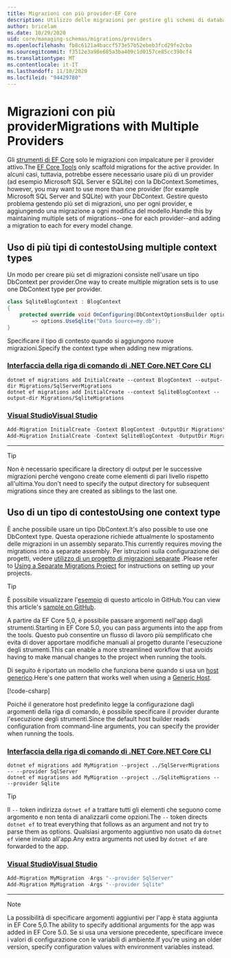 ```yaml
---
title: Migrazioni con più provider-EF Core
description: Utilizzo delle migrazioni per gestire gli schemi di database quando sono destinati a più provider di database con Entity Framework Core
author: bricelam
ms.date: 10/29/2020
uid: core/managing-schemas/migrations/providers
ms.openlocfilehash: fb8c6121a4baccf573e57b52ebeb3fcd29fe2cba
ms.sourcegitcommit: f3512e3a98e685a3ba409c1d0157ce85cc390cf4
ms.translationtype: MT
ms.contentlocale: it-IT
ms.lasthandoff: 11/10/2020
ms.locfileid: "94429780"
---
```

# <a name="migrations-with-multiple-providers"></a><span data-ttu-id="c612f-103">Migrazioni con più provider</span><span class="sxs-lookup"><span data-stu-id="c612f-103">Migrations with Multiple Providers</span></span>

<span data-ttu-id="c612f-104">Gli [strumenti di EF Core](xref:core/cli/index) solo le migrazioni con impalcature per il provider attivo.</span><span class="sxs-lookup"><span data-stu-id="c612f-104">The [EF Core Tools](xref:core/cli/index) only scaffold migrations for the active provider.</span></span> <span data-ttu-id="c612f-105">In alcuni casi, tuttavia, potrebbe essere necessario usare più di un provider (ad esempio Microsoft SQL Server e SQLite) con la DbContext.</span><span class="sxs-lookup"><span data-stu-id="c612f-105">Sometimes, however, you may want to use more than one provider (for example Microsoft SQL Server and SQLite) with your DbContext.</span></span> <span data-ttu-id="c612f-106">Gestire questo problema gestendo più set di migrazioni, uno per ogni provider, e aggiungendo una migrazione a ogni modifica del modello.</span><span class="sxs-lookup"><span data-stu-id="c612f-106">Handle this by maintaining multiple sets of migrations--one for each provider--and adding a migration to each for every model change.</span></span>

## <a name="using-multiple-context-types"></a><span data-ttu-id="c612f-107">Uso di più tipi di contesto</span><span class="sxs-lookup"><span data-stu-id="c612f-107">Using multiple context types</span></span>

<span data-ttu-id="c612f-108">Un modo per creare più set di migrazioni consiste nell'usare un tipo DbContext per provider.</span><span class="sxs-lookup"><span data-stu-id="c612f-108">One way to create multiple migration sets is to use one DbContext type per provider.</span></span>

```csharp
class SqliteBlogContext : BlogContext
{
    protected override void OnConfiguring(DbContextOptionsBuilder options)
        => options.UseSqlite("Data Source=my.db");
}
```

<span data-ttu-id="c612f-109">Specificare il tipo di contesto quando si aggiungono nuove migrazioni.</span><span class="sxs-lookup"><span data-stu-id="c612f-109">Specify the context type when adding new migrations.</span></span>

### <a name="net-core-cli"></a>[<span data-ttu-id="c612f-110">Interfaccia della riga di comando di .NET Core</span><span class="sxs-lookup"><span data-stu-id="c612f-110">.NET Core CLI</span></span>](#tab/dotnet-core-cli)

```dotnetcli
dotnet ef migrations add InitialCreate --context BlogContext --output-dir Migrations/SqlServerMigrations
dotnet ef migrations add InitialCreate --context SqliteBlogContext --output-dir Migrations/SqliteMigrations
```

### <a name="visual-studio"></a>[<span data-ttu-id="c612f-111">Visual Studio</span><span class="sxs-lookup"><span data-stu-id="c612f-111">Visual Studio</span></span>](#tab/vs)

```powershell
Add-Migration InitialCreate -Context BlogContext -OutputDir Migrations\SqlServerMigrations
Add-Migration InitialCreate -Context SqliteBlogContext -OutputDir Migrations\SqliteMigrations
```

***

> [!TIP]
> <span data-ttu-id="c612f-112">Non è necessario specificare la directory di output per le successive migrazioni perché vengono create come elementi di pari livello rispetto all'ultima.</span><span class="sxs-lookup"><span data-stu-id="c612f-112">You don't need to specify the output directory for subsequent migrations since they are created as siblings to the last one.</span></span>

## <a name="using-one-context-type"></a><span data-ttu-id="c612f-113">Uso di un tipo di contesto</span><span class="sxs-lookup"><span data-stu-id="c612f-113">Using one context type</span></span>

<span data-ttu-id="c612f-114">È anche possibile usare un tipo DbContext.</span><span class="sxs-lookup"><span data-stu-id="c612f-114">It's also possible to use one DbContext type.</span></span> <span data-ttu-id="c612f-115">Questa operazione richiede attualmente lo spostamento delle migrazioni in un assembly separato.</span><span class="sxs-lookup"><span data-stu-id="c612f-115">This currently requires moving the migrations into a separate assembly.</span></span> <span data-ttu-id="c612f-116">Per istruzioni sulla configurazione dei progetti, vedere [utilizzo di un progetto di migrazioni separate](xref:core/managing-schemas/migrations/projects) .</span><span class="sxs-lookup"><span data-stu-id="c612f-116">Please refer to [Using a Separate Migrations Project](xref:core/managing-schemas/migrations/projects) for instructions on setting up your projects.</span></span>

> [!TIP]
> <span data-ttu-id="c612f-117">È possibile visualizzare l'[esempio](https://github.com/dotnet/EntityFramework.Docs/tree/master/samples/core/Schemas/TwoProjectMigrations) di questo articolo in GitHub.</span><span class="sxs-lookup"><span data-stu-id="c612f-117">You can view this article's [sample on GitHub](https://github.com/dotnet/EntityFramework.Docs/tree/master/samples/core/Schemas/TwoProjectMigrations).</span></span>

<span data-ttu-id="c612f-118">A partire da EF Core 5,0, è possibile passare argomenti nell'app dagli strumenti.</span><span class="sxs-lookup"><span data-stu-id="c612f-118">Starting in EF Core 5.0, you can pass arguments into the app from the tools.</span></span> <span data-ttu-id="c612f-119">Questo può consentire un flusso di lavoro più semplificato che evita di dover apportare modifiche manuali al progetto durante l'esecuzione degli strumenti.</span><span class="sxs-lookup"><span data-stu-id="c612f-119">This can enable a more streamlined workflow that avoids having to make manual changes to the project when running the tools.</span></span>

<span data-ttu-id="c612f-120">Di seguito è riportato un modello che funziona bene quando si usa un [host generico](/dotnet/core/extensions/generic-host).</span><span class="sxs-lookup"><span data-stu-id="c612f-120">Here's one pattern that works well when using a [Generic Host](/dotnet/core/extensions/generic-host).</span></span>

[!code-csharp[](../../../../samples/core/Schemas/TwoProjectMigrations/WorkerService1/Program.cs#snippet_CreateHostBuilder)]

<span data-ttu-id="c612f-121">Poiché il generatore host predefinito legge la configurazione dagli argomenti della riga di comando, è possibile specificare il provider durante l'esecuzione degli strumenti.</span><span class="sxs-lookup"><span data-stu-id="c612f-121">Since the default host builder reads configuration from command-line arguments, you can specify the provider when running the tools.</span></span>

### <a name="net-core-cli"></a>[<span data-ttu-id="c612f-122">Interfaccia della riga di comando di .NET Core</span><span class="sxs-lookup"><span data-stu-id="c612f-122">.NET Core CLI</span></span>](#tab/dotnet-core-cli)

```dotnetcli
dotnet ef migrations add MyMigration --project ../SqlServerMigrations -- --provider SqlServer
dotnet ef migrations add MyMigration --project ../SqliteMigrations -- --provider Sqlite
```

> [!TIP]
> <span data-ttu-id="c612f-123">Il `--` token indirizza `dotnet ef` a trattare tutti gli elementi che seguono come argomento e non tenta di analizzarli come opzioni.</span><span class="sxs-lookup"><span data-stu-id="c612f-123">The `--` token directs `dotnet ef` to treat everything that follows as an argument and not try to parse them as options.</span></span> <span data-ttu-id="c612f-124">Qualsiasi argomento aggiuntivo non usato da `dotnet ef` viene inviato all'app.</span><span class="sxs-lookup"><span data-stu-id="c612f-124">Any extra arguments not used by `dotnet ef` are forwarded to the app.</span></span>

### <a name="visual-studio"></a>[<span data-ttu-id="c612f-125">Visual Studio</span><span class="sxs-lookup"><span data-stu-id="c612f-125">Visual Studio</span></span>](#tab/vs)

```powershell
Add-Migration MyMigration -Args "--provider SqlServer"
Add-Migration MyMigration -Args "--provider Sqlite"
```

***

> [!NOTE]
> <span data-ttu-id="c612f-126">La possibilità di specificare argomenti aggiuntivi per l'app è stata aggiunta in EF Core 5,0.</span><span class="sxs-lookup"><span data-stu-id="c612f-126">The ability to specify additional arguments for the app was added in EF Core 5.0.</span></span> <span data-ttu-id="c612f-127">Se si usa una versione precedente, specificare invece i valori di configurazione con le variabili di ambiente.</span><span class="sxs-lookup"><span data-stu-id="c612f-127">If you're using an older version, specify configuration values with environment variables instead.</span></span>
